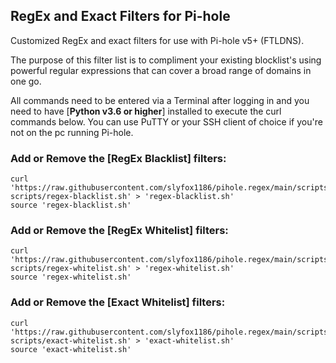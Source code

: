 ## RegEx and Exact Filters for Pi-hole
Customized RegEx and exact filters for use with Pi-hole v5+ (FTLDNS).

The purpose of this filter list is to compliment your existing blocklist's using powerful regular expressions that can cover a broad range of domains in one go.

All commands need to be entered via a Terminal after logging in and you need to have [**Python v3.6 or higher**] installed to execute the curl commands below. You can use PuTTY or your SSH client of choice if you're not on the pc running Pi-hole.

### Add or Remove the [RegEx Blacklist] filters:
```
curl 'https://raw.githubusercontent.com/slyfox1186/pihole.regex/main/scripts/shell-scripts/regex-blacklist.sh' > 'regex-blacklist.sh'
source 'regex-blacklist.sh'
```

### Add or Remove the [RegEx Whitelist] filters:
```
curl 'https://raw.githubusercontent.com/slyfox1186/pihole.regex/main/scripts/shell-scripts/regex-whitelist.sh' > 'regex-whitelist.sh'
source 'regex-whitelist.sh'
```

### Add or Remove the [Exact Whitelist] filters:
```
curl 'https://raw.githubusercontent.com/slyfox1186/pihole.regex/main/scripts/shell-scripts/exact-whitelist.sh' > 'exact-whitelist.sh'
source 'exact-whitelist.sh'
```
